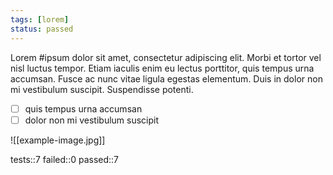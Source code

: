 ```yaml
---
tags: [lorem]
status: passed
---
```


Lorem #ipsum dolor sit amet, consectetur adipiscing elit. Morbi et tortor vel nisl luctus tempor. Etiam iaculis enim eu lectus porttitor, quis tempus urna accumsan. Fusce ac nunc vitae ligula egestas elementum. Duis in dolor non mi vestibulum suscipit. Suspendisse potenti.

- [ ] quis tempus urna accumsan
- [ ] dolor non mi vestibulum suscipit

![[example-image.jpg]]

tests::7
failed::0
passed::7
